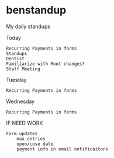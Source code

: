 # benstandup
My daily standups

Today

    Recurring Payments in forms
    Standups
    Dentist
    Familiarize with Root changes?
    Staff Meeting
    
Tuesday

    Recurring Payments in forms
    
Wednesday
    
    Recurring Payments in forms


IF NEED WORK
    
    Form updates
        max entries
        open/cose date
        payment info in email notificaitons
